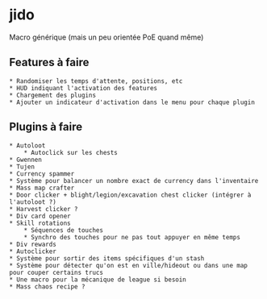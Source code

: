 # jido
Macro générique (mais un peu orientée PoE quand même)


## Features à faire
	* Randomiser les temps d'attente, positions, etc
	* HUD indiquant l'activation des features
	* Chargement des plugins
	* Ajouter un indicateur d'activation dans le menu pour chaque plugin
## Plugins à faire
	* Autoloot
		* Autoclick sur les chests
	* Gwennen
	* Tujen
	* Currency spammer
	* Système pour balancer un nombre exact de currency dans l'inventaire
	* Mass map crafter
	* Door clicker + blight/legion/excavation chest clicker (intégrer à l'autoloot ?)
	* Harvest clicker ?
	* Div card opener
	* Skill rotations
		* Séquences de touches
		* Synchro des touches pour ne pas tout appuyer en même temps
	* Div rewards
	* Autoclicker
	* Système pour sortir des items spécifiques d'un stash
	* Système pour détecter qu'on est en ville/hideout ou dans une map pour couper certains trucs
	* Une macro pour la mécanique de league si besoin
	* Mass chaos recipe ?